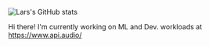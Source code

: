 ![Lars's GitHub stats](https://github-readme-stats.vercel.app/api?username=GetOnMyLvl97&theme=dark&show_icons=true)

Hi there!
I'm currently working on ML and Dev. workloads at https://www.api.audio/
